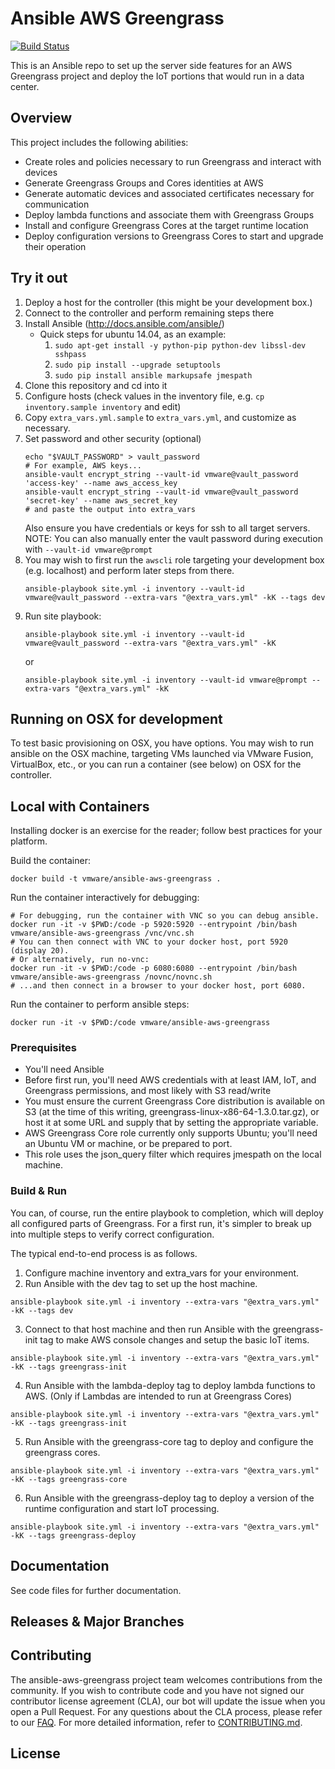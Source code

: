 # Ansible AWS Greengrass

[![Build Status](https://travis-ci.org/vmware/ansible-aws-greengrass.svg?branch=master)](https://travis-ci.org/vmware/ansible-aws-greengrass)

This is an Ansible repo to set up the server side features for an AWS
Greengrass project and deploy the IoT portions that would run in a data
center.  

## Overview

This project includes the following abilities:

* Create roles and policies necessary to run Greengrass and interact with
devices
* Generate Greengrass Groups and Cores identities at AWS
* Generate automatic devices and associated certificates necessary for
communication
* Deploy lambda functions and associate them with Greengrass Groups
* Install and configure Greengrass Cores at the target runtime location
* Deploy configuration versions to Greengrass Cores to start and upgrade their
operation

## Try it out

1. Deploy a host for the controller (this might be your development box.)
2. Connect to the controller and perform remaining steps there
3. Install Ansible (http://docs.ansible.com/ansible/)
    * Quick steps for ubuntu 14.04, as an example:
        1. `sudo apt-get install -y python-pip python-dev libssl-dev sshpass`
        1. `sudo pip install --upgrade setuptools`
        1. `sudo pip install ansible markupsafe jmespath`
4. Clone this repository and cd into it
5. Configure hosts (check values in the inventory file, e.g. ```cp inventory.sample inventory``` and edit)
6. Copy `extra_vars.yml.sample` to `extra_vars.yml`, and customize as necessary.
7. Set password and other security (optional)
   ```
   echo "$VAULT_PASSWORD" > vault_password
   # For example, AWS keys...
   ansible-vault encrypt_string --vault-id vmware@vault_password 'access-key' --name aws_access_key
   ansible-vault encrypt_string --vault-id vmware@vault_password 'secret-key' --name aws_secret_key
   # and paste the output into extra_vars
   ```
   Also ensure you have credentials or keys for ssh to all target servers.
   NOTE: You can also manually enter the vault password during execution with ```--vault-id vmware@prompt```
8. You may wish to first run the `awscli` role targeting your development box
(e.g. localhost) and perform later steps from there.
   ```
   ansible-playbook site.yml -i inventory --vault-id vmware@vault_password --extra-vars "@extra_vars.yml" -kK --tags dev
   ```
9. Run site playbook:
    ```
    ansible-playbook site.yml -i inventory --vault-id vmware@vault_password --extra-vars "@extra_vars.yml" -kK
    ```
    or
    ```
    ansible-playbook site.yml -i inventory --vault-id vmware@prompt --extra-vars "@extra_vars.yml" -kK
    ```

Running on OSX for development
------------------------------

To test basic provisioning on OSX, you have options.  You may wish to
run ansible on the OSX machine, targeting VMs launched via VMware
Fusion, VirtualBox, etc., or you can run a container (see below) on OSX for the
controller.

Local with Containers
---------------------

Installing docker is an exercise for the reader; follow best practices for your
platform.

Build the container:
```
docker build -t vmware/ansible-aws-greengrass .
```

Run the container interactively for debugging:
```
# For debugging, run the container with VNC so you can debug ansible.
docker run -it -v $PWD:/code -p 5920:5920 --entrypoint /bin/bash vmware/ansible-aws-greengrass /vnc/vnc.sh
# You can then connect with VNC to your docker host, port 5920 (display 20).
# Or alternatively, run no-vnc:
docker run -it -v $PWD:/code -p 6080:6080 --entrypoint /bin/bash vmware/ansible-aws-greengrass /novnc/novnc.sh
# ...and then connect in a browser to your docker host, port 6080.
```

Run the container to perform ansible steps:
```
docker run -it -v $PWD:/code vmware/ansible-aws-greengrass
```

### Prerequisites

* You'll need Ansible
* Before first run, you'll need AWS credentials with at least IAM, IoT, and
Greengrass permissions, and most likely with S3 read/write
* You must ensure the current Greengrass Core distribution is available on S3
(at the time of this writing, greengrass-linux-x86-64-1.3.0.tar.gz), or host it
at some URL and supply that by setting the appropriate variable.
* AWS Greengrass Core role currently only supports Ubuntu; you'll need an
Ubuntu VM or machine, or be prepared to port.
* This role uses the json_query filter which requires jmespath on the local
machine.

### Build & Run

You can, of course, run the entire playbook to completion, which will deploy all
configured parts of Greengrass.  For a first run, it's simpler to break up into
multiple steps to verify correct configuration.

The typical end-to-end process is as follows.

1. Configure machine inventory and extra_vars for your environment.
2. Run Ansible with the dev tag to set up the host machine.
```
ansible-playbook site.yml -i inventory --extra-vars "@extra_vars.yml" -kK --tags dev
```
3. Connect to that host machine and then run Ansible with the greengrass-init
tag to make AWS console changes and setup the basic IoT items.
```
ansible-playbook site.yml -i inventory --extra-vars "@extra_vars.yml" -kK --tags greengrass-init
```
4. Run Ansible with the lambda-deploy tag to deploy lambda functions to AWS.
(Only if Lambdas are intended to run at Greengrass Cores)
```
ansible-playbook site.yml -i inventory --extra-vars "@extra_vars.yml" -kK --tags greengrass-init
```
5. Run Ansible with the greengrass-core tag to deploy
and configure the greengrass cores.
```
ansible-playbook site.yml -i inventory --extra-vars "@extra_vars.yml" -kK --tags greengrass-core
```
6. Run Ansible with the greengrass-deploy tag to deploy a version of the runtime
configuration and start IoT processing.
```
ansible-playbook site.yml -i inventory --extra-vars "@extra_vars.yml" -kK --tags greengrass-deploy
```

## Documentation

See code files for further documentation.

## Releases & Major Branches

## Contributing

The ansible-aws-greengrass project team welcomes contributions from the community. If you wish to contribute code and you have not
signed our contributor license agreement (CLA), our bot will update the issue when you open a Pull Request. For any
questions about the CLA process, please refer to our [FAQ](https://cla.vmware.com/faq). For more detailed information,
refer to [CONTRIBUTING.md](CONTRIBUTING.md).

## License
